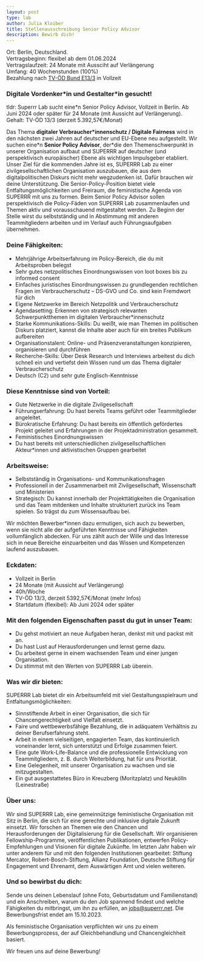 ```yaml
---
layout: post
type: lab
author: Julia Kloiber
title: Stellenausschreibung Senior Policy Advisor
description: Bewirb dich!
---
```


<p>Ort: Berlin, Deutschland.
<br>Vertragsbeginn: flexibel ab dem 01.06.2024
<br>Vertragslaufzeit: 24 Monate mit Aussciht auf Verlängerung
<br>Umfang: 40 Wochenstunden (100%)
<br>Bezahlung nach <a href="[https://oeffentlicher-dienst.info/c/t/rechner/tvoed/bund?id=tvoed-bund-2024&matrix=1](https://oeffentlicher-dienst.info/c/t/rechner/tvoed/bund?id=tvoed-bund-2024&matrix=1)">TV-ÖD Bund E13/3</a> in Vollzeit</p>

<h3>Digitale Vordenker*in und Gestalter*in gesucht!</h3>

<p>tldr: Superrr Lab sucht eine*n Senior Policy Advisor, Vollzeit in Berlin. Ab Juni 2024 oder später für 24 Monate (mit Aussicht auf Verlängerung). Gehalt: TV-ÖD 13/3 (derzeit 5.392,57€/Monat)
</p>
<p>Das Thema <b>digitaler Verbraucher*innenschutz / Digitale Fairness</b> wird in den nächsten zwei Jahren auf deutscher und EU-Ebene neu aufgestellt. Wir suchen eine*n <b>Senior Policy Advisor</b>, der*die den Themenschwerpunkt in unserer Organisation aufbaut und SUPERRR auf deutscher (und perspektivisch europäischer) Ebene als wichtigen Impulsgeber etabliert.
Unser Ziel für die kommenden Jahre ist es, SUPERRR Lab zu einer zivilgesellschaftlichen Organisation auszubauen, die aus dem digitalpolitischen Diskurs nicht mehr wegzudenken ist. Dafür brauchen wir deine Unterstützung. 
Die Senior-Policy-Position bietet viele Entfaltungsmöglichkeiten und Freiraum, die feministische Agenda von SUPERRR mit uns zu formen. Beim Senior Policy Advisor sollen perspektivisch die  Policy-Fäden von SUPERRR Lab zusammenlaufen und Themen aktiv und vorausschauend mitgestaltet werden. Zu Beginn der Stelle wirst du selbstständig und in Abstimmung mit anderen Teammitgliedern arbeiten und im Verlauf auch Führungsaufgaben übernehmen.
</p>



<h3>Deine Fähigkeiten: </h3>

<ul>
    <li>Mehrjährige Arbeitserfahrung im Policy-Bereich, die du mit Arbeitsproben belegst</li>
    <li>Sehr gutes netzpolitisches Einordnungswissen von loot boxes bis zu informed consent</li>
    <li>Einfaches juristisches Einordnungswissen zu grundlegenden rechtlichen Fragen im Verbraucherschutz – DS-GVO und Co. sind kein Fremdwort für dich</li>
    <li>Eigene Netzwerke im Bereich Netzpolitik und Verbraucherschutz</li>
    <li>Agendasetting: Erkennen von strategisch relevanten Schwerpunktthemen im digitalen Verbraucher*innenschutz</li>
    <li>Starke Kommunikations-Skills: Du weißt, wie man Themen im politischen Diskurs platziert, kannst die Inhalte aber auch für ein breites Publikum aufbereiten</li>
    <li>Organisationstalent: Online- und Präsenzveranstaltungen konzipieren, organisieren und durchführen</li>
    <li>Recherche-Skills: Über Desk Research und Interviews arbeitest du dich schnell ein und vertiefst dein Wissen rund um das Thema digitaler Verbraucherschutz</li>
    <li>Deutsch (C2) und sehr gute Englisch-Kenntnisse</li>
</ul>


<h3>Diese Kenntnisse sind von Vorteil:</h3>

<ul>
    <li>Gute Netzwerke in die digitale Zivilgesellschaft</li>
    <li>Führungserfahrung: Du hast bereits Teams geführt oder Teammitglieder angeleitet.</li>
    <li>Bürokratische Erfahrung: Du hast bereits ein öffentlich gefördertes Projekt geleitet und Erfahrungen in der Projektadministration gesammelt.</li>
    <li>Feministisches Einordnungswissen</li>
    <li>Du hast bereits mit unterschiedlichen zivilgesellschaftlichen Akteur*innen und aktivistischen Gruppen gearbeitet</li>
</ul>

	
<h3>Arbeitsweise:</h3>

<ul>
    <li>Selbstständig in Organisations- und Kommunikationsfragen</li>
    <li>Professionell in der Zusammenarbeit mit Zivilgesellschaft, Wissenschaft und Ministerien</li>
    <li>Strategisch: Du kannst innerhalb der Projekttätigkeiten die Organisation und das Team mitdenken und Inhalte strukturiert zurück ins Team spielen. So trägst du zum Wissensaufbau bei.</li>
</ul>
<p>Wir möchten Bewerber*innen dazu ermutigen, sich auch zu bewerben, wenn sie nicht alle der aufgeführten Kenntnisse und Fähigkeiten vollumfänglich abdecken. Für uns zählt auch der Wille und das Interesse sich in neue Bereiche einzuarbeiten und das Wissen und Kompetenzen laufend auszubauen.
</p>

<h3>Eckdaten:</h3>

<ul>
    <li>Vollzeit in Berlin</li>
    <li>24 Monate (mit Aussicht auf Verlängerung)</li>
    <li>40h/Woche</li>
    <li>TV-ÖD 13/3, derzeit 5392,57€/Monat (mehr Infos)</li>
    <li>Startdatum (flexibel): Ab Juni 2024 oder später</li>
</ul>

<h3>Mit den folgenden Eigenschaften passt du gut in unser Team:</h3>

<ul>
    <li>Du gehst motiviert an neue Aufgaben heran, denkst mit und packst mit an.</li>
    <li>Du hast Lust auf Herausforderungen und lernst gerne dazu.</li>
    <li>Du arbeitest gerne in einem wachsenden Team und einer jungen Organisation.</li>
    <li>Du stimmst mit den Werten von SUPERRR Lab überein.</li>
</ul>


<h3>Was wir dir bieten:</h3>

<p>SUPERRR Lab bietet dir ein Arbeitsumfeld mit viel Gestaltungsspielraum und Entfaltungsmöglichkeiten: </p>

<ul>
    <li>Sinnstiftende Arbeit in einer Organisation, die sich für Chancengerechtigkeit und Vielfalt einsetzt.</li>
    <li>Faire und wettbewerbsfähige Bezahlung, die in adäquatem Verhältnis zu deiner Berufserfahrung steht.</li>
    <li>Arbeit in einem vielseitigen, engagierten Team, das kontinuierlich voneinander lernt, sich unterstützt und Erfolge zusammen feiert.</li>
    <li>Eine gute Work-Life-Balance und die professionelle Entwicklung von Teammitgliedern, z. B. durch Weiterbildung, hat für uns Priorität.</li>
    <li>Eine Gelegenheit, mit unserer Organisation zu wachsen und sie mitzugestalten.</li>
    <li>Ein gut ausgestattetes Büro in Kreuzberg (Moritzplatz) und Neukölln (Leinestraße)</li>
</ul>

<h3>Über uns:</h3>
<p>
Wir sind SUPERRR Lab, eine gemeinnützige feministische Organisation mit Sitz in Berlin, die sich für eine gerechte und inklusive digitale Zukunft einsetzt. Wir forschen an Themen wie den Chancen und Herausforderungen der Digitalisierung für die Gesellschaft. Wir organisieren Fellowship-Programme, veröffentlichen Publikationen, entwerfen Policy-Empfehlungen und Visionen für digitale Zukünfte. Im letzten Jahr haben wir unter anderem für und mit den folgenden Institutionen gearbeitet: Stiftung Mercator, Robert-Bosch-Stiftung, Allianz Foundation, Deutsche Stiftung für Engagement und Ehrenamt, dem Auswärtigen Amt und vielen weiteren.
</p>

<h3>Und so bewirbst du dich:</h3>
<p>Sende uns deinen Lebenslauf (ohne Foto, Geburtsdatum und Familienstand) und ein Anschreiben, warum du den Job spannend findest und welche Fähigkeiten du mitbringst, um ihn zu erfüllen, an <a href="mailto:jobs@superrr.net">jobs@superrr.net</a>. Die Bewerbungsfrist endet am 15.10.2023.</p>
<p>Als feministische Organisation verpflichten wir uns zu einem Bewerbungsprozess, der auf Gleichbehandlung und Chancengleichheit basiert.</p>
<p>Wir freuen uns auf deine Bewerbung!</p>
